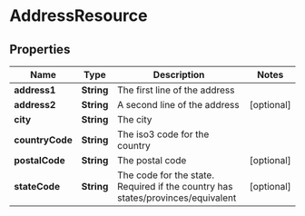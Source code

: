 
# AddressResource

## Properties
Name | Type | Description | Notes
------------ | ------------- | ------------- | -------------
**address1** | **String** | The first line of the address | 
**address2** | **String** | A second line of the address |  [optional]
**city** | **String** | The city | 
**countryCode** | **String** | The iso3 code for the country | 
**postalCode** | **String** | The postal code |  [optional]
**stateCode** | **String** | The code for the state. Required if the country has states/provinces/equivalent |  [optional]



